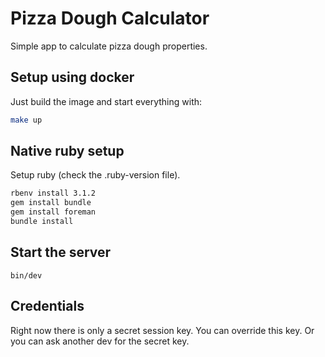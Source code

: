 # Pizza Dough Calculator

Simple app to calculate pizza dough properties.

## Setup using docker

Just build the image and start everything with:

```bash
make up
```

## Native ruby setup

Setup ruby (check the .ruby-version file).

```bash
rbenv install 3.1.2
gem install bundle
gem install foreman
bundle install
```

## Start the server

```
bin/dev
```

## Credentials

Right now there is only a secret session key. You can override this key. Or
you can ask another dev for the secret key.
